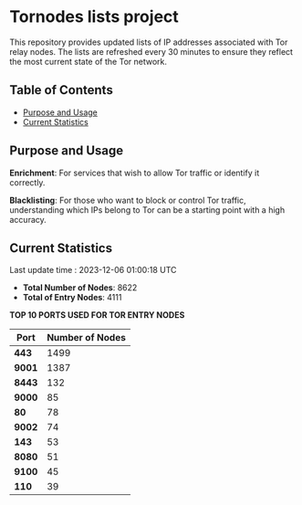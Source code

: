 # Tornodes lists project

This repository provides updated lists of IP addresses associated with Tor relay nodes. The lists are refreshed every 30 minutes to ensure they reflect the most current state of the Tor network.

## Table of Contents

- [Purpose and Usage](#purpose-and-usage)
- [Current Statistics](#current-statistics)


## Purpose and Usage

**Enrichment**: For services that wish to allow Tor traffic or identify it correctly.

**Blacklisting**: For those who want to block or control Tor traffic, understanding which IPs belong to Tor can be a starting point with a high accuracy.

## Current Statistics

Last update time : 2023-12-06 01:00:18 UTC

- **Total Number of Nodes**: 8622
- **Total of Entry Nodes**: 4111

**TOP 10 PORTS USED FOR TOR ENTRY NODES**

| **Port** | **Number of Nodes** |
|------|-----------------|
| **443**   | 1499  |
| **9001**   | 1387  |
| **8443**   | 132  |
| **9000**   | 85  |
| **80**   | 78  |
| **9002**   | 74  |
| **143**   | 53  |
| **8080**   | 51  |
| **9100**   | 45  |
| **110**   | 39  |


